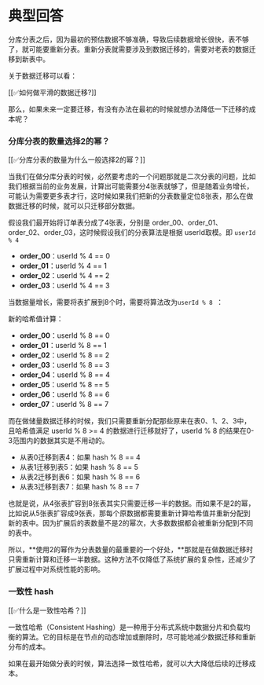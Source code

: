 # 典型回答


分库分表之后，因为最初的预估数据不够准确，导致后续数据增长很快，表不够了，就可能要重新分表。重新分表就需要涉及到数据迁移的，需要对老表的数据迁移到新表中。



关于数据迁移可以看：



[[✅如何做平滑的数据迁移?]]



那么，如果未来一定要迁移，有没有办法在最初的时候就想办法降低一下迁移的成本呢？



### **<font style="color:rgb(38, 38, 38);">分库分表的数量选择2的幂？</font>**


[[✅分库分表的数量为什么一般选择2的幂？]]



当我们在做分库分表的时候，必然要考虑的一个问题那就是二次分表的问题，比如我们根据当前的业务发展，计算出可能需要分4张表就够了，但是随着业务增长，可能认为需要更多表才行，这时候如果我们把新的分表数量定位8张表，那么在做数据迁移的时候，就可以只迁移部分数据。



假设我们最开始将订单表分成了4张表，分别是 order_00、order_01、order_02、order_03，这时候假设我们的分表算法是根据 userId取模。即 `userId % 4 `



+ **order_00**<font style="color:rgb(13, 13, 13);">：userId % 4 == 0</font>
+ **order_01**<font style="color:rgb(13, 13, 13);">：userId % 4 == 1</font>
+ **order_02**<font style="color:rgb(13, 13, 13);">：userId % 4 == 2</font>
+ **order_03**<font style="color:rgb(13, 13, 13);">：userId % 4 == 3</font>



当数据量增长，需要将表扩展到8个时，需要将算法改为`userId % 8 `：



<font style="color:rgb(13, 13, 13);">新的哈希值计算：</font>

+ **order_00**<font style="color:rgb(13, 13, 13);">：userId % 8 == 0</font>
+ **order_01**<font style="color:rgb(13, 13, 13);">：userId % 8 == 1</font>
+ **order_02**<font style="color:rgb(13, 13, 13);">：userId % 8 == 2</font>
+ **order_03**<font style="color:rgb(13, 13, 13);">：userId % 8 == 3</font>
+ **order_04**<font style="color:rgb(13, 13, 13);">：userId % 8 == 4</font>
+ **order_05**<font style="color:rgb(13, 13, 13);">：userId % 8 == 5</font>
+ **order_06**<font style="color:rgb(13, 13, 13);">：userId % 8 == 6</font>
+ **order_07**<font style="color:rgb(13, 13, 13);">：userId % 8 == 7</font>

<font style="color:rgb(13, 13, 13);"></font>

而在做储量数据迁移的时候，我们只需要重新分配那些原来在表0、1、2、3中，且哈希值满足 <font style="color:rgb(13, 13, 13);">userId</font> % 8 >= 4 的数据进行迁移就好了，<font style="color:rgb(13, 13, 13);">userId</font> % 8 的结果在0-3范围内的数据其实是不用动的。



+ 从表0迁移到表4：如果 hash % 8 == 4
+ 从表1迁移到表5：如果 hash % 8 == 5
+ 从表2迁移到表6：如果 hash % 8 == 6
+ 从表3迁移到表7：如果 hash % 8 == 7



也就是说，从4张表扩容到8张表其实只需要迁移一半的数据。而如果不是2的幂，比如说从5张表扩容成9张表，那每个原数据都需要重新计算哈希值并重新分配到新的表中。因为扩展后的表数量不是2的幂次，大多数数据都会被重新分配到不同的表中。



所以，**使用2的幂作为分表数量的最重要的一个好处，**那就是在做数据迁移时只需重新计算和迁移一半数据。这种方法不仅降低了系统扩展的复杂性，还减少了扩展过程中对系统性能的影响。





### 一致性 hash


[[✅什么是一致性哈希？]]



一致性哈希（Consistent Hashing）是一种用于分布式系统中数据分片和负载均衡的算法。它的目标是在节点的动态增加或删除时，尽可能地减少数据迁移和重新分布的成本。



如果在最开始做分表的时候，算法选择一致性哈希，就可以大大降低后续的迁移成本。















